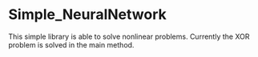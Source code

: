 # Simple_NeuralNetwork

This simple library is able to solve nonlinear problems. Currently the XOR problem is solved in the main method. 
